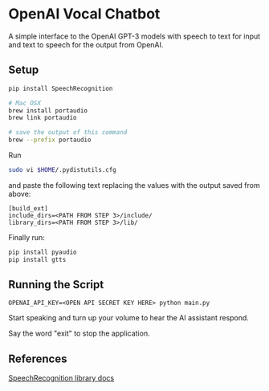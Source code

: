 # OpenAI Vocal Chatbot

A simple interface to the OpenAI GPT-3 models with speech
to text for input and text to speech for the output from OpenAI.

## Setup

```bash
pip install SpeechRecognition

# Mac OSX
brew install portaudio
brew link portaudio

# save the output of this command
brew --prefix portaudio
```

Run 
```bash
sudo vi $HOME/.pydistutils.cfg
```

and paste the following text replacing the values with the output saved from above:

```text
[build_ext]
include_dirs=<PATH FROM STEP 3>/include/
library_dirs=<PATH FROM STEP 3>/lib/
```

Finally run:
```bash
pip install pyaudio
pip install gtts
```

## Running the Script

```
OPENAI_API_KEY=<OPEN API SECRET KEY HERE> python main.py
```

Start speaking and turn up your volume to hear the AI 
assistant respond.

Say the word "exit" to stop the application.

## References

[SpeechRecognition library docs](https://pypi.org/project/SpeechRecognition/1.2.3/)
